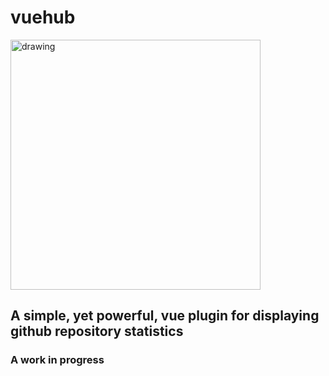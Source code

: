 # vuehub

<img src="https://i.imgur.com/5hvGgc7.png " alt="drawing" width="400"/>

## A simple, yet powerful, vue plugin for displaying github repository statistics

### A work in progress

